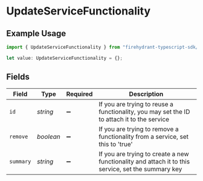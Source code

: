 # UpdateServiceFunctionality

## Example Usage

```typescript
import { UpdateServiceFunctionality } from "firehydrant-typescript-sdk/models/components";

let value: UpdateServiceFunctionality = {};
```

## Fields

| Field                                                                                              | Type                                                                                               | Required                                                                                           | Description                                                                                        |
| -------------------------------------------------------------------------------------------------- | -------------------------------------------------------------------------------------------------- | -------------------------------------------------------------------------------------------------- | -------------------------------------------------------------------------------------------------- |
| `id`                                                                                               | *string*                                                                                           | :heavy_minus_sign:                                                                                 | If you are trying to reuse a functionality, you may set the ID to attach it to the service         |
| `remove`                                                                                           | *boolean*                                                                                          | :heavy_minus_sign:                                                                                 | If you are trying to remove a functionality from a service, set this to 'true'                     |
| `summary`                                                                                          | *string*                                                                                           | :heavy_minus_sign:                                                                                 | If you are trying to create a new functionality and attach it to this service, set the summary key |